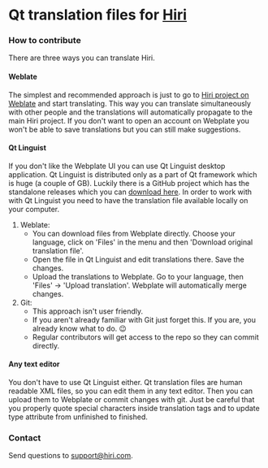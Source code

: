 # Qt translation files for [Hiri](https://www.hiri.com)

### How to contribute

There are three ways you can translate Hiri.

#### Weblate
The simplest and recommended approach is just to go to [Hiri project on Weblate](https://hosted.weblate.org/translate/hiri/) and start translating. This way you can translate simultaneously with other people and the translations will automatically propagate to the main Hiri project. If you don't want to open an account on Webplate you won't be able to save translations but you can still make suggestions.

#### Qt Linguist
If you don't like the Webplate UI you can use Qt Linguist desktop application. Qt Linguist is distributed only as a part of Qt framework which is huge (a couple of GB). Luckily there is a GitHub project which has the standalone releases which you can [download here](https://github.com/thurask/Qt-Linguist/releases). In order to work with with Qt Linguist you need to have the translation file available locally on your computer.

1. Weblate:
   - You can download files from Webplate directly. Choose your language, click on 'Files' in the menu and then 'Download original translation file'.
   - Open the file in Qt Linguist and edit translations there. Save the changes.
   - Upload the translations to Webplate. Go to your language, then 'Files' -> 'Upload translation'. Webplate will automatically merge changes.
1. Git:
   - This approach isn't user friendly.
   - If you aren't already familiar with Git just forget this. If you are, you already know what to do. :wink:
   - Regular contributors will get access to the repo so they can commit directly.

#### Any text editor
You don't have to use Qt Linguist either. Qt translation files are human readable XML files, so you can edit them in any text editor. Then you can upload them to Webplate or commit changes with git. Just be careful that you properly quote special characters inside translation tags and to update type attribute from unfinished to finished.

### Contact
Send questions to [support@hiri.com](mailto:support@hiri.com?subject=Translations).
